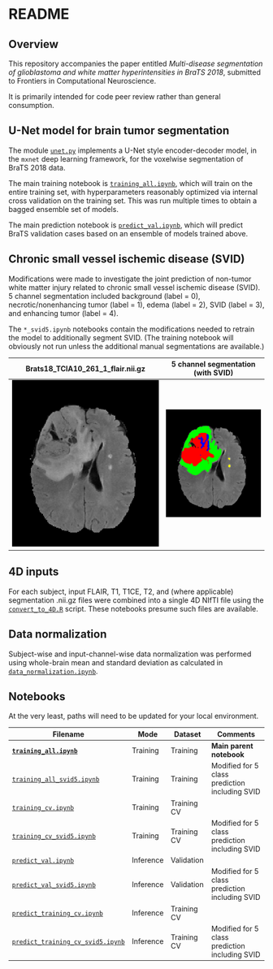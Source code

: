 # README

## Overview

This repository accompanies the paper entitled *Multi-disease segmentation of glioblastoma and white matter hyperintensities in BraTS 2018*, submitted to Frontiers in Computational Neuroscience.

It is primarily intended for code peer review rather than general consumption.

## U-Net model for brain tumor segmentation

The module [`unet.py`](unet.py) implements a U-Net style encoder-decoder model, in the `mxnet` deep learning framework, for the voxelwise segmentation of BraTS 2018 data.

The main training notebook is [`training_all.ipynb`](training_all.ipynb), which will train on the entire training set, with hyperparameters reasonably optimized via internal cross validation on the training set. This was run multiple times to obtain a bagged ensemble set of models.

The main prediction notebook is [`predict_val.ipynb`](predict_val.ipynb), which will predict BraTS validation cases based on an ensemble of models trained above.

## Chronic small vessel ischemic disease (SVID)

Modifications were made to investigate the joint prediction of non-tumor white matter injury related to chronic small vessel ischemic disease (SVID). 5 channel segmentation included background (label = 0), necrotic/nonenhancing tumor (label = 1), edema (label = 2), SVID (label = 3), and enhancing tumor (label = 4).

The `*_svid5.ipynb` notebooks contain the modifications needed to retrain the model to additionally segment SVID. (The training notebook will obviously not run unless the additional manual segmentations are available.)

| Brats18_TCIA10_261_1_flair.nii.gz    | 5 channel segmentation (with SVID)        |
| -                                    | -                                         |
| ![](images/Brats18_TCIA10_261_1.png) | ![](images/Brats18_TCIA10_261_1_SVID.png) |

## 4D inputs

For each subject, input FLAIR, T1, T1CE, T2, and (where applicable) segmentation .nii.gz files were combined into a single 4D NIfTI file using the [`convert_to_4D.R`](convert_to_4D.R) script. These notebooks presume such files are available.

## Data normalization

Subject-wise and input-channel-wise data normalization was performed using whole-brain mean and standard deviation as calculated in [`data_normalization.ipynb`](data_normalization.ipynb).

## Notebooks

At the very least, paths will need to be updated for your local environment.

| Filename                                                             | Mode      | Dataset     | Comments                                       |
| -                                                                    | -         | -           | -                                              |
| [**`training_all.ipynb`**](training_all.ipynb)                       | Training  | Training    | **Main parent notebook**                       |
| [`training_all_svid5.ipynb`](training_all_svid5.ipynb)               | Training  | Training    | Modified for 5 class prediction including SVID |
| [`training_cv.ipynb`](training_cv.ipynb)                             | Training  | Training CV |                                                |
| [`training_cv_svid5.ipynb`](training_cv_svid5.ipynb)                 | Training  | Training CV | Modified for 5 class prediction including SVID |
| [`predict_val.ipynb`](predict_val.ipynb)                             | Inference | Validation  |                                                |
| [`predict_val_svid5.ipynb`](predict_val_svid5.ipynb)                 | Inference | Validation  | Modified for 5 class prediction including SVID |
| [`predict_training_cv.ipynb`](predict_training_cv.ipynb)             | Inference | Training CV |                                                |
| [`predict_training_cv_svid5.ipynb`](predict_training_cv_svid5.ipynb) | Inference | Training CV | Modified for 5 class prediction including SVID |
